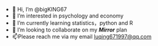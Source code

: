 - 👋 Hi, I’m @bigKING67
- 👀 I’m interested in psychology and economy
- 🌱 I’m currently learning statistics，python and R
- 💞️ I’m looking to collaborate on my ***Mirror*** plan
- 📫Please reach me via my email luqing671997@qq.com

<!---
bigKING67/bigKING67 is a ✨ special ✨ repository because its `README.md` (this file) appears on your GitHub profile.
You can click the Preview link to take a look at your changes.
--->
